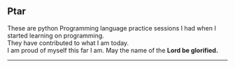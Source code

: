 ## Ptar
These are python Programming language practice sessions I had when I started learning on programming.<br>
They have contributed to what I am today.<br>
I am proud of myself this far I am.
May the name of the **Lord be glorified.**
<hr>
